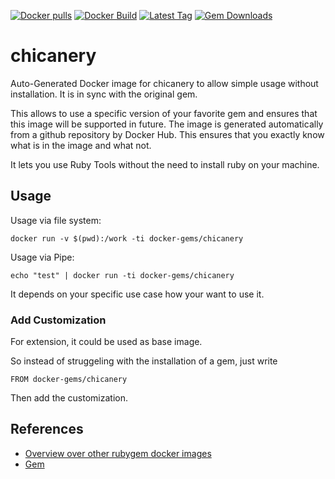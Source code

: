 [![Docker pulls](https://img.shields.io/docker/pulls/rubygem/chicanery.svg)](https://hub.docker.com/r/rubygem/chicanery/)
[![Docker Build](https://img.shields.io/docker/automated/rubygem/chicanery.svg)](https://hub.docker.com/r/rubygem/chicanery/)
[![Latest Tag](https://img.shields.io/github/tag/docker-rubygem/chicanery.svg)](https://hub.docker.com/r/rubygem/chicanery/)
[![Gem Downloads](https://img.shields.io/gem/dt/chicanery.svg)](https://rubygems.org/gems/chicanery/)
# chicanery

Auto-Generated Docker image for chicanery to allow simple usage without installation.
It is in sync with the original gem.

This allows to use a specific version of your favorite gem and ensures that this image will be supported in future.
The image is generated automatically from a github repository by Docker Hub.
This ensures that you exactly know what is in the image and what not.

It lets you use Ruby Tools without the need to install ruby on your machine.

## Usage

Usage via file system:

`docker run -v $(pwd):/work -ti docker-gems/chicanery`

Usage via Pipe:

`echo "test" | docker run -ti docker-gems/chicanery`

It depends on your specific use case how your want to use it.

### Add Customization

For extension, it could be used as base image.

So instead of struggeling with the installation of a gem, just write

`FROM docker-gems/chicanery`

Then add the customization.

## References

 - [Overview over other rubygem docker images](https://github.com/thinkbot/docker-rubygem)
 - [Gem](https://rubygems.org/gems/chicanery/)

